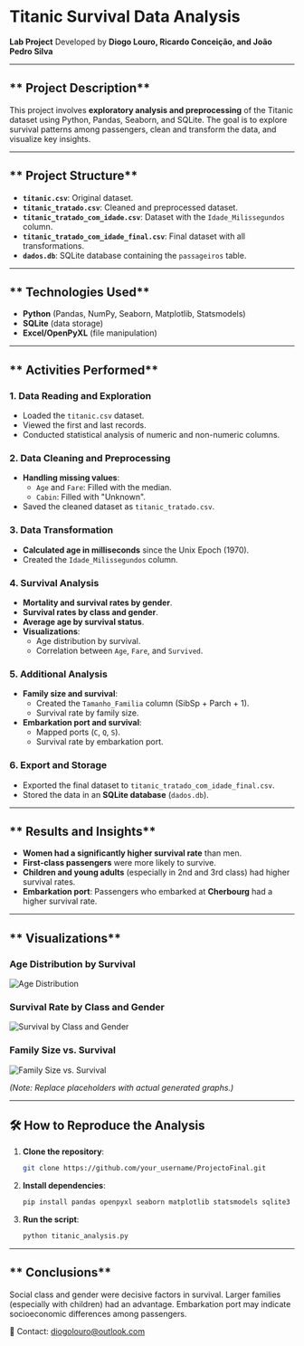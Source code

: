 # **Titanic Survival Data Analysis**
**Lab Project**
Developed by **Diogo Louro, Ricardo Conceição, and João Pedro Silva**

---

## ** Project Description**
This project involves **exploratory analysis and preprocessing** of the Titanic dataset using Python, Pandas, Seaborn, and SQLite. The goal is to explore survival patterns among passengers, clean and transform the data, and visualize key insights.

---

## ** Project Structure**
- **`titanic.csv`**: Original dataset.
- **`titanic_tratado.csv`**: Cleaned and preprocessed dataset.
- **`titanic_tratado_com_idade.csv`**: Dataset with the `Idade_Milissegundos` column.
- **`titanic_tratado_com_idade_final.csv`**: Final dataset with all transformations.
- **`dados.db`**: SQLite database containing the `passageiros` table.

---

## ** Technologies Used**
- **Python** (Pandas, NumPy, Seaborn, Matplotlib, Statsmodels)
- **SQLite** (data storage)
- **Excel/OpenPyXL** (file manipulation)

---

## ** Activities Performed**

### **1. Data Reading and Exploration**
- Loaded the `titanic.csv` dataset.
- Viewed the first and last records.
- Conducted statistical analysis of numeric and non-numeric columns.

### **2. Data Cleaning and Preprocessing**
- **Handling missing values**:
  - `Age` and `Fare`: Filled with the median.
  - `Cabin`: Filled with "Unknown".
- Saved the cleaned dataset as `titanic_tratado.csv`.

### **3. Data Transformation**
- **Calculated age in milliseconds** since the Unix Epoch (1970).
- Created the `Idade_Milissegundos` column.

### **4. Survival Analysis**
- **Mortality and survival rates by gender**.
- **Survival rates by class and gender**.
- **Average age by survival status**.
- **Visualizations**:
  - Age distribution by survival.
  - Correlation between `Age`, `Fare`, and `Survived`.

### **5. Additional Analysis**
- **Family size and survival**:
  - Created the `Tamanho_Familia` column (SibSp + Parch + 1).
  - Survival rate by family size.
- **Embarkation port and survival**:
  - Mapped ports (`C`, `Q`, `S`).
  - Survival rate by embarkation port.

### **6. Export and Storage**
- Exported the final dataset to `titanic_tratado_com_idade_final.csv`.
- Stored the data in an **SQLite database** (`dados.db`).

---

## ** Results and Insights**
- **Women had a significantly higher survival rate** than men.
- **First-class passengers** were more likely to survive.
- **Children and young adults** (especially in 2nd and 3rd class) had higher survival rates.
- **Embarkation port**: Passengers who embarked at **Cherbourg** had a higher survival rate.

---

## ** Visualizations**
### **Age Distribution by Survival**
![Age Distribution](https://via.placeholder.com/600x400?text=Age+vs+Survival+Distribution)

### **Survival Rate by Class and Gender**
![Survival by Class and Gender](https://via.placeholder.com/600x400?text=Survival+by+Class+and+Gender)

### **Family Size vs. Survival**
![Family Size vs. Survival](https://via.placeholder.com/600x400?text=Family+Size+vs+Survival)

*(Note: Replace placeholders with actual generated graphs.)*

---

## **🛠 How to Reproduce the Analysis**
1. **Clone the repository**:
   ```bash
   git clone https://github.com/your_username/ProjectoFinal.git
   
2. **Install dependencies**:
    ```bash
   pip install pandas openpyxl seaborn matplotlib statsmodels sqlite3

3. **Run the script**:
    ```bash   
    python titanic_analysis.py

---

## ** Conclusions**

Social class and gender were decisive factors in survival.
Larger families (especially with children) had an advantage.
Embarkation port may indicate socioeconomic differences among passengers.

📧 Contact: diogolouro@outlook.com
